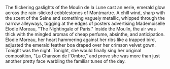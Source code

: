 The flickering gaslights of the Moulin de la Lune cast an eerie, emerald glow across the rain-slicked cobblestones of Montmartre.  A chill wind, sharp with the scent of the Seine and something vaguely metallic, whipped through the narrow alleyways, tugging at the edges of posters advertising Mademoiselle Élodie Moreau, "The Nightingale of Paris." Inside the Moulin, the air was thick with the mingled aromas of cheap perfume, absinthe, and anticipation. Élodie Moreau, her heart hammering against her ribs like a trapped bird, adjusted the emerald feather boa draped over her crimson velvet gown.  Tonight was the night. Tonight, she would finally sing her original composition, "La Chanson de l'Ombre," and prove she was more than just another pretty face warbling the familiar tunes of the day.
